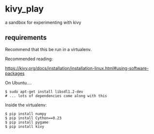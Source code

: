 # kivy_play
a sandbox for experimenting with kivy

## requirements

Recommend that this be run in a virtualenv.

Recommended reading:

https://kivy.org/docs/installation/installation-linux.html#using-software-packages


On Ubuntu....

```
$ sudo apt-get install libsdl1.2-dev
# ... lots of dependencies come along with this
```

Inside the virtualenv:

```
$ pip install numpy
$ pip install Cython==0.23
$ pip install pygame
$ pip install kivy
```

